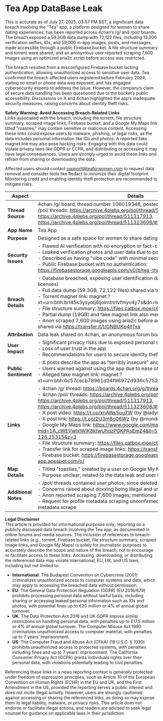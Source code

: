 <h1>Tea App DataBase Leak</h1>
This is accurate as of July 27, 2025, 03:57 PM BST, a significant data breach involving the "Tea" app, a platform designed for women to share dating experiences, has been reported across 4chan’s /g/ and /pol/ boards. The breach exposed a 59.3GB data dump with 72,122 files, including 13,000 verification selfies, IDs, and 59,000 in-app images, posts, and messages, made accessible through a public Firebase bucket. A file structure summary and torrent were shared, and an anonymous user reported scraping 7,600 images using an optimized aria2c script before access was restricted.

The breach resulted from a misconfigured Firebase bucket lacking authentication, allowing unauthorized access to sensitive user data. Tea confirmed the breach affected users registered before February 2024, stating no email or phone data was exposed, and has engaged cybersecurity experts to address the issue. However, the company’s claim of secure data handling has been questioned due to the bucket’s public accessibility. Discussions on X and 4chan highlighted the app’s inadequate security measures, raising concerns about identity theft risks.

**Safety Warning: Avoid Accessing Breach-Related Links**  
Links associated with the breach, including the torrent, file structure summary, scraped image links, Firebase bucket, and a Google My Maps link titled "roasties," may contain sensitive or malicious content. Accessing these links could expose users to malware, phishing, or legal risks, as the data includes personal information like IDs and photos. A reported fake magnet link may also pose hacking risks. Engaging with this data could violate privacy laws like GDPR or CCPA, and distributing or accessing it may have legal consequences. Users are strongly urged to avoid these links and refrain from sharing or downloading the data.

Affected users should contact support@teaforwomen.com to request data removal and consider tools like Redact to minimize their digital footprint. Monitoring credit and enabling identity theft protection are recommended to mitigate risks.

| **Aspect**                | **Details**                                                                 |
|---------------------------|-----------------------------------------------------------------------------|
| **Thread Source**         | 4chan /g/ board, thread number 106019348, posted on July 25, 2025, at 13:46:07; /pol/ threads: https://archive.4plebs.org/pol/thread/511313558, https://archive.4plebs.org/pol/thread/511317913, https://archive.4plebs.org/pol/thread/511323608/#511327270 |
| **App Name**              | Tea App                                                                    |
| **Purpose**               | Designed as a safe space for women to share dating experiences             |
| **Security Issues**       | - Flawed AI verification with no encryption or fact-checking<br>- Leaked verification photos and user data due to poor security measures<br>- Described as having "vibe code" with minimal security protocols<br>- Public Firebase bucket with no authentication: https://firebasestorage.googleapis.com/v0/b/tea-the-app.appspot.com/o/ |
| **Breach Details**        | - Database breached, exposing user identification data (e.g., photos, names, driver’s licenses)<br>- Full data dump (59.3GB, 72,122 files) shared via torrent<br>- Torrent magnet link: magnet:?xt=urn:btih:brl45s3ysyotj6ljolmtnrlvfmyv4y7s&dn=tea&xl=59368985613&fc=57794<br>- File structure summary: https://files.catbox.moe/c6ej81.json<br>- Partial dump (19GB) and fake magnet link also mentioned<br>- Anon scraped 7,600 images using aria2c before access was shut down; links shared via https://transfer.it/t/ONBUKp4llTxa |
| **Attribution**    | Data leak shared on 4chan, an anonymous forum board |
| **User Impact**           | - Significant privacy risks due to exposed personal data<br>- Loss of user trust in the app<br>- Recommendations for users to secure identity theft protection and lock credit |
| **Public Sentiment**      | - X posts describe the app as "terribly insecure" and a "piece of shit"<br>- Users warned against using the app due to ease of identity theft<br>- Alleged fake magnet link: magnet:?xt=urn:btih:0c57cecb78961d34f96972d936c5752b315e63f2&dn=tea |
| **Links**       | - 4chan /g/ thread: https://boards.4chan.org/g/thread/106019348<br>- 4chan /pol/ threads: https://archive.4plebs.org/pol/thread/511313558, https://archive.4plebs.org/pol/thread/511317913, https://archive.4plebs.org/pol/thread/511323608/#511327270<br>- X post video: https://t.co/xnAWs5uu7W (by @ladyindev)<br>- X post link: https://t.co/2U3m8o06Wz (by @mundoxretro1)<br>- Google My Maps link: https://www.google.com/maps/d/viewer?mid=1A_cWEVwlxIWiK8ktwUhqzPGKPAsEmZ4&ll=51.80288753348098%2C-126.25315&z=3<br>- File structure summary: https://files.catbox.moe/c6ej81.json<br>- Transfer link for scraped image links: https://transfer.it/t/ONBUKp4llTxa<br>- Firebase bucket: https://firebasestorage.googleapis.com/v0/b/tea-the-app.appspot.com/o/ |
| **Map Details**           | - Titled "roasties," created by a user on Google My Maps<br>- Purpose unclear, related to the data leak and user locations |
| **Additional Notes**      | - /pol/ threads contained user photos, since deleted by moderators ("jannies")<br>- Concerns raised about doxxing being illegal and unethical<br>- Anon reported scraping 7,600 images; mentioned slow script improved with aria2c<br>- Request for profile metadata scraping unconfirmed; no public evidence of API metadata scrape |

**Legal Disclaimer**  
This article is provided for informational purposes only, reporting on a publicly discussed data breach involving the Tea app, as documented in online forums and media sources. The inclusion of references to breach-related links (e.g., torrent, Firebase bucket, file structure summary, scraped image links, and Google My Maps) is solely for journalistic purposes to accurately describe the scope and nature of the breach, not to encourage or facilitate access to these links. Accessing, downloading, or distributing the referenced data may violate international, EU, UK, and US laws, including but not limited to:

- **International**: The Budapest Convention on Cybercrime (2001) criminalizes unauthorized access to computer systems and data, which may apply to accessing the breached data without permission.
- **EU**: The General Data Protection Regulation (GDPR) (EU 2016/679) prohibits processing personal data without lawful basis, including sharing or accessing leaked personal information such as IDs and photos, with potential fines up to €20 million or 4% of annual global turnover.
- **UK**: The Data Protection Act 2018 and UK GDPR impose similar restrictions on handling personal data, with penalties up to £17.5 million or 4% of annual global turnover. The Computer Misuse Act 1990 criminalizes unauthorized access to computer material, with penalties up to 7 years’ imprisonment.
- **US**: The Computer Fraud and Abuse Act (CFAA) (18 U.S.C. § 1030) prohibits unauthorized access to protected systems, with penalties including fines and up to 7 years’ imprisonment. The California Consumer Privacy Act (CCPA) grants individuals rights over their personal data, with violations potentially leading to civil penalties.

Referencing these links in a news reporting context is generally protected under freedom of expression principles, such as Article 10 of the European Convention on Human Rights (ECHR) in the EU and UK, and the First Amendment in the US, provided the reporting serves a public interest and does not incite illegal activity. However, users are strongly cautioned against accessing or sharing the referenced links, as doing so may expose them to legal liability, malware, or privacy risks. This article does not endorse or facilitate illegal actions, and readers are advised to seek legal counsel for guidance on applicable laws in their jurisdiction.

